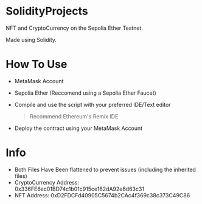 # SolidityProjects
NFT and CryptoCurrency on the Sepolia Ether Testnet. 

Made using Solidity.

# How To Use
- MetaMask Account
- Sepolia Ether (Reccomend using a Sepolia Ether Faucet)
- Compile and use the script with your preferred IDE/Text editor
  
  > Recommend Ethereum's Remix IDE
- Deploy the contract using your MetaMask Account

# Info
- Both Files Have Been flattened to prevent issues (including the inherited files)
- CryptoCurrency Address: 0x336FE6ec01BD74c1b01c915ce162dA92e6d63c31
- NFT Address: 0xD2FDCFd40905C5674b2CAc4f369c38c373C49C86
